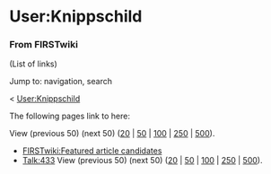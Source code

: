# User:Knippschild

### From FIRSTwiki

(List of links)

Jump to: navigation, search

&lt; [User:Knippschild](/index.php?title=User:Knippschild&redirect=no
"User:Knippschild" )  

The following pages link to here:

View (previous 50) (next 50)
([20](/index.php?title=Special:Whatlinkshere/User:Knippschild&limit=20&from=0
"Special:Whatlinkshere/User:Knippschild" ) |
[50](/index.php?title=Special:Whatlinkshere/User:Knippschild&limit=50&from=0
"Special:Whatlinkshere/User:Knippschild" ) |
[100](/index.php?title=Special:Whatlinkshere/User:Knippschild&limit=100&from=0
"Special:Whatlinkshere/User:Knippschild" ) |
[250](/index.php?title=Special:Whatlinkshere/User:Knippschild&limit=250&from=0
"Special:Whatlinkshere/User:Knippschild" ) |
[500](/index.php?title=Special:Whatlinkshere/User:Knippschild&limit=500&from=0
"Special:Whatlinkshere/User:Knippschild" )).

  * [FIRSTwiki:Featured article candidates](FIRSTwiki:Featured_article_candidates "FIRSTwiki:Featured article candidates" )
  * [Talk:433](Talk:433 "Talk:433" )
View (previous 50) (next 50)
([20](/index.php?title=Special:Whatlinkshere/User:Knippschild&limit=20&from=0
"Special:Whatlinkshere/User:Knippschild" ) |
[50](/index.php?title=Special:Whatlinkshere/User:Knippschild&limit=50&from=0
"Special:Whatlinkshere/User:Knippschild" ) |
[100](/index.php?title=Special:Whatlinkshere/User:Knippschild&limit=100&from=0
"Special:Whatlinkshere/User:Knippschild" ) |
[250](/index.php?title=Special:Whatlinkshere/User:Knippschild&limit=250&from=0
"Special:Whatlinkshere/User:Knippschild" ) |
[500](/index.php?title=Special:Whatlinkshere/User:Knippschild&limit=500&from=0
"Special:Whatlinkshere/User:Knippschild" )).

